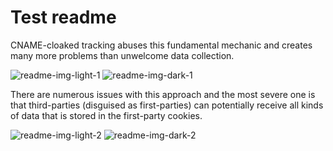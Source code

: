 # Test readme

CNAME-cloaked tracking abuses this fundamental mechanic and creates many more problems than unwelcome data collection.

![readme-img-light-1](https://cdn.adtidy.org/content/github/cname-trackers/readme-light-1.png#gh-light-mode-only)
![readme-img-dark-1](https://cdn.adtidy.org/content/github/cname-trackers/readme-dark-1.png#gh-dark-mode-only)

There are numerous issues with this approach and the most severe one is that third-parties (disguised as first-parties)
can potentially receive all kinds of data that is stored in the first-party cookies.

![readme-img-light-2](https://cdn.adtidy.org/content/github/cname-trackers/readme-light-1.png#gh-light-mode-only)
![readme-img-dark-2](https://cdn.adtidy.org/content/github/cname-trackers/readme-dark-2.png#gh-dark-mode-only)
